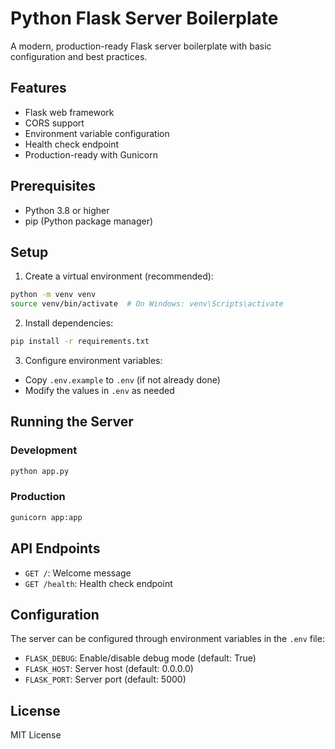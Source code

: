 # Python Flask Server Boilerplate

A modern, production-ready Flask server boilerplate with basic configuration and best practices.

## Features

- Flask web framework
- CORS support
- Environment variable configuration
- Health check endpoint
- Production-ready with Gunicorn

## Prerequisites

- Python 3.8 or higher
- pip (Python package manager)

## Setup

1. Create a virtual environment (recommended):
```bash
python -m venv venv
source venv/bin/activate  # On Windows: venv\Scripts\activate
```

2. Install dependencies:
```bash
pip install -r requirements.txt
```

3. Configure environment variables:
- Copy `.env.example` to `.env` (if not already done)
- Modify the values in `.env` as needed

## Running the Server

### Development
```bash
python app.py
```

### Production
```bash
gunicorn app:app
```

## API Endpoints

- `GET /`: Welcome message
- `GET /health`: Health check endpoint

## Configuration

The server can be configured through environment variables in the `.env` file:

- `FLASK_DEBUG`: Enable/disable debug mode (default: True)
- `FLASK_HOST`: Server host (default: 0.0.0.0)
- `FLASK_PORT`: Server port (default: 5000)

## License

MIT License 